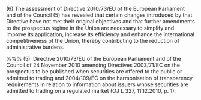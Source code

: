 (6) The assessment of Directive 2010/73/EU of the European Parliament and of the Council (5) has revealed that certain changes introduced by that Directive have not met their original objectives and that further amendments to the prospectus regime in the Union are necessary to simplify and improve its application, increase its efficiency and enhance the international competitiveness of the Union, thereby contributing to the reduction of administrative burdens.

%%% (5)  Directive 2010/73/EU of the European Parliament and of the Council of 24 November 2010 amending Directives 2003/71/EC on the prospectus to be published when securities are offered to the public or admitted to trading and 2004/109/EC on the harmonisation of transparency requirements in relation to information about issuers whose securities are admitted to trading on a regulated market (OJ L 327, 11.12.2010, p. 1).